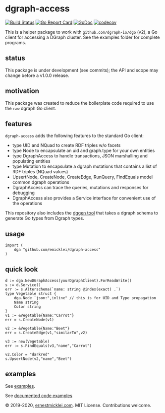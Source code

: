 # dgraph-access

[![Build Status](https://travis-ci.org/emicklei/dgraph-access.png)](https://travis-ci.org/emicklei/dgraph-access)
[![Go Report Card](https://goreportcard.com/badge/github.com/emicklei/dgraph-access)](https://goreportcard.com/report/github.com/emicklei/dgraph-access)
[![GoDoc](https://godoc.org/github.com/emicklei/dgraph-access?status.svg)](https://pkg.go.dev/github.com/emicklei/dgraph-access?tab=doc)
[![codecov](https://codecov.io/gh/emicklei/dgraph-access/branch/master/graph/badge.svg)](https://codecov.io/gh/emicklei/dgraph-access)

This is a helper package to work with `github.com/dgraph-io/dgo` (v2), a Go client for accessing a DGraph cluster.
See the examples folder for complete programs.

## status

This package is under development (see commits); the API and scope may change before a v1.0.0 release.

## motivation

This package was created to reduce the boilerplate code required to use the `raw` dgraph Go client.

## features

`dgraph-access` adds the following features to the standard Go client:

- type UID and NQuad to create RDF triples w/o facets
- type Node to encapsulate an uid and graph.type for your own entities
- type DgraphAccess to handle transactions, JSON marshalling and populating entities
- type Mutation to encapsulate a dgraph mutations that contains a list of RDF triples (NQuad values)
- UpsertNode, CreateNode, CreateEdge, RunQuery, FindEquals model common dgraph operations
- DgraphAccess can trace the queries, mutations and responses for debugging
- DgraphAccess also provides a Service interface for convenient use of the operations

This repository also includes the [dggen tool](https://github.com/emicklei/dgraph-access/tree/master/cmd/dggen) that takes a dgraph schema to generate Go types from Dgraph types.

## usage

    import (
        dga "github.com/emicklei/dgraph-access"
    )

## quick look

    d := dga.NewDGraphAccess(yourDgraphClient).ForReadWrite()    
    s := d.Service()
    err := s.Alterschema(`name: string @index(exact) .`)
    type Vegetable struct {
        dga.Node `json:",inline" // this is for UID and Type propagation
        Name string
        Color string
    }
    v1 := &Vegetable{Name:"Carrot"}
    err = s.CreateNode(v1)

    v2 := &Vegetable{Name:"Beet"}
    err = s.CreateEdge(v1,"similarTo",v2)

    v3 := new(Vegetable)
    err := s.FindEquals(v3,"name","Carrot")    

    v2.Color = "darkred"
    s.UpsertNode(v2,"name","Beet")

## examples

See [examples](https://github.com/emicklei/dgraph-access/blob/master/examples).

See [documented code examples](https://godoc.org/github.com/emicklei/dgraph-access)

© 2019-2020, [ernestmicklei.com](http://ernestmicklei.com).  MIT License. Contributions welcome.
